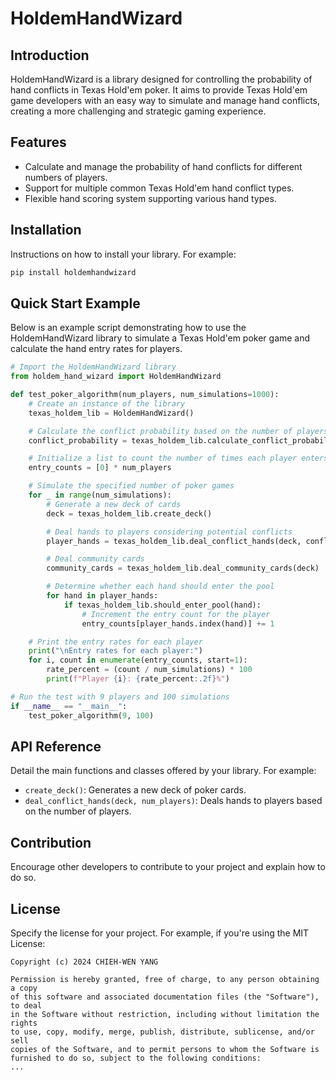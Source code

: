 # HoldemHandWizard

## Introduction
HoldemHandWizard is a library designed for controlling the probability of hand conflicts in Texas Hold'em poker. It aims to provide Texas Hold'em game developers with an easy way to simulate and manage hand conflicts, creating a more challenging and strategic gaming experience.

## Features
- Calculate and manage the probability of hand conflicts for different numbers of players.
- Support for multiple common Texas Hold'em hand conflict types.
- Flexible hand scoring system supporting various hand types.

## Installation
Instructions on how to install your library. For example:
```bash
pip install holdemhandwizard
```

## Quick Start Example

Below is an example script demonstrating how to use the HoldemHandWizard library to simulate a Texas Hold'em poker game and calculate the hand entry rates for players.

```python
# Import the HoldemHandWizard library
from holdem_hand_wizard import HoldemHandWizard

def test_poker_algorithm(num_players, num_simulations=1000):
    # Create an instance of the library
    texas_holdem_lib = HoldemHandWizard()

    # Calculate the conflict probability based on the number of players
    conflict_probability = texas_holdem_lib.calculate_conflict_probability(num_players)

    # Initialize a list to count the number of times each player enters the pool
    entry_counts = [0] * num_players

    # Simulate the specified number of poker games
    for _ in range(num_simulations):
        # Generate a new deck of cards
        deck = texas_holdem_lib.create_deck()

        # Deal hands to players considering potential conflicts
        player_hands = texas_holdem_lib.deal_conflict_hands(deck, conflict_probability, num_players)

        # Deal community cards
        community_cards = texas_holdem_lib.deal_community_cards(deck)

        # Determine whether each hand should enter the pool
        for hand in player_hands:
            if texas_holdem_lib.should_enter_pool(hand):
                # Increment the entry count for the player
                entry_counts[player_hands.index(hand)] += 1

    # Print the entry rates for each player
    print("\nEntry rates for each player:")
    for i, count in enumerate(entry_counts, start=1):
        rate_percent = (count / num_simulations) * 100
        print(f"Player {i}: {rate_percent:.2f}%")

# Run the test with 9 players and 100 simulations
if __name__ == "__main__":
    test_poker_algorithm(9, 100)
```

## API Reference
Detail the main functions and classes offered by your library. For example:
- `create_deck()`: Generates a new deck of poker cards.
- `deal_conflict_hands(deck, num_players)`: Deals hands to players based on the number of players.

## Contribution
Encourage other developers to contribute to your project and explain how to do so.

## License
Specify the license for your project. For example, if you're using the MIT License:
```plaintext
Copyright (c) 2024 CHIEH-WEN YANG

Permission is hereby granted, free of charge, to any person obtaining a copy
of this software and associated documentation files (the "Software"), to deal
in the Software without restriction, including without limitation the rights
to use, copy, modify, merge, publish, distribute, sublicense, and/or sell
copies of the Software, and to permit persons to whom the Software is
furnished to do so, subject to the following conditions:
...
```
